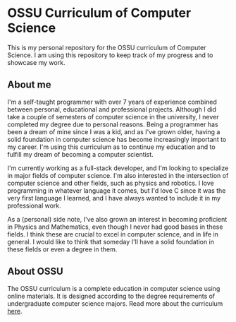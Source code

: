 # OSSU Curriculum of Computer Science

This is my personal repository for the OSSU curriculum of Computer Science. I am using this repository to keep track of my progress and to showcase my work.

## About me

I'm a self-taught programmer with over 7 years of experience combined between personal, educational and professional projects. Although I did take a couple of semesters of computer science in the university, I never completed my degree due to personal reasons. Being a programmer has been a dream of mine since I was a kid, and as I've grown older, having a solid foundation in computer science has become increasingly important to my career. I'm using this curriculum as to continue my education and to fulfill my dream of becoming a computer scientist.

I'm currently working as a full-stack developer, and I'm looking to specialize in major fields of computer science. I'm also interested in the intersection of computer science and other fields, such as physics and robotics. I love programming in whatever language it comes, but I'd love C since it was the very first language I learned, and I have always wanted to include it in my professional work.

As a (personal) side note, I've also grown an interest in becoming proficient in Physics and Mathematics, even though I never had good bases in these fields. I think these are crucial to excel in computer science, and in life in general. I would like to think that someday I'll have a solid foundation in these fields or even a degree in them.

## About OSSU

The OSSU curriculum is a complete education in computer science using online materials. It is designed according to the degree requirements of undergraduate computer science majors. Read more about the curriculum [here](https://github.com/ossu/computer-science?tab=readme-ov-file#summary).
